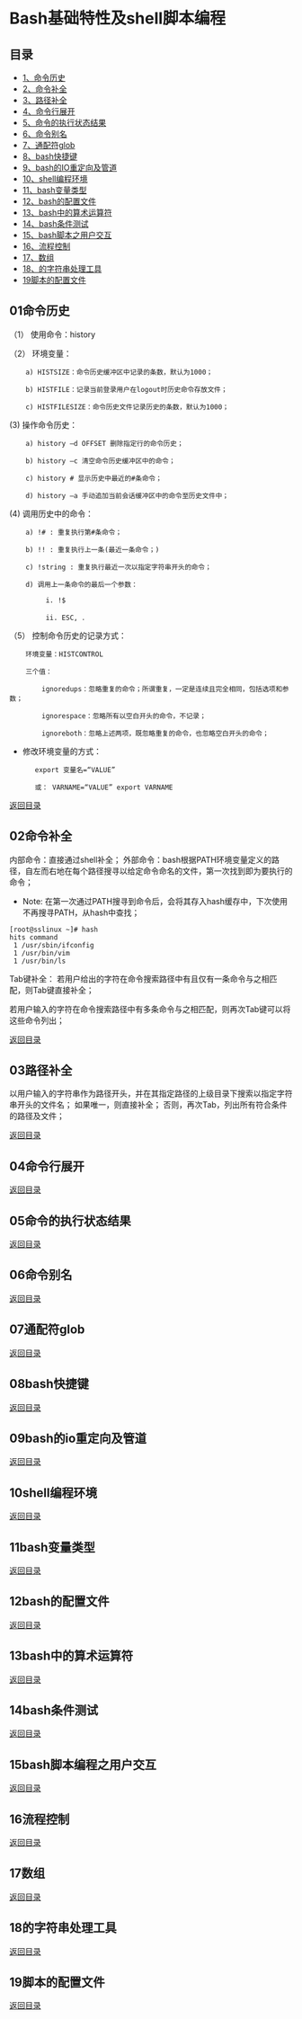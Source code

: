 # Bash基础特性及shell脚本编程
## <span id="目录">目录</span>
- [1、命令历史](#01命令历史)  
- [2、命令补全](#02命令补全)  
- [3、路径补全](#03路径补全)  
- [4、命令行展开](#04命令行展开)
- [5、命令的执行状态结果](#05命令的执行状态结果)  
- [6、命令别名](#06命令别名)
- [7、通配符glob](#07通配符glob)
- [8、bash快捷键](#08bash快捷键)
- [9、bash的IO重定向及管道](#09bash的io重定向及管道)
- [10、shell编程环境](#10shell编程环境)
- [11、bash变量类型](#11bash变量类型)
- [12、bash的配置文件](#12bash的配置文件)
- [13、bash中的算术运算符](#13bash中的算术运算符)
- [14、bash条件测试](#14bash条件测试)
- [15、bash脚本之用户交互](#15bash脚本编程之用户交互)
- [16、流程控制](#16流程控制)
- [17、数组](#17数组)
- [18、的字符串处理工具](#18的字符串处理工具)
- [19脚本的配置文件](#19脚本的配置文件)


## <span id="01命令历史">01命令历史</span>
（1） 使用命令：history

（2） 环境变量：

        a) HISTSIZE：命令历史缓冲区中记录的条数，默认为1000；

        b) HISTFILE：记录当前登录用户在logout时历史命令存放文件；

        c) HISTFILESIZE：命令历史文件记录历史的条数，默认为1000；
(3)  操作命令历史：

        a) history –d OFFSET 删除指定行的命令历史；

        b) history –c 清空命令历史缓冲区中的命令；

        c) history # 显示历史中最近的#条命令；

        d) history –a 手动追加当前会话缓冲区中的命令至历史文件中；
(4) 调用历史中的命令：

        a) !# : 重复执行第#条命令；

        b) !! : 重复执行上一条(最近一条命令；)

        c) !string : 重复执行最近一次以指定字符串开头的命令；

        d) 调用上一条命令的最后一个参数：

             i. !$

             ii. ESC, ．



（5） 控制命令历史的记录方式：

        环境变量：HISTCONTROL

        三个值：

            ignoredups：忽略重复的命令；所谓重复，一定是连续且完全相同，包括选项和参数；

            ignorespace：忽略所有以空白开头的命令，不记录；

            ignoreboth：忽略上述两项，既忽略重复的命令，也忽略空白开头的命令；

- 修改环境变量的方式：

         export 变量名=“VALUE”

         或： VARNAME=“VALUE” export VARNAME
         
[返回目录](#目录)

## <span id="02命令补全">02命令补全</span>
内部命令：直接通过shell补全；
外部命令：bash根据PATH环境变量定义的路径，自左而右地在每个路径搜寻以给定命令命名的文件，第一次找到即为要执行的命令；
- Note: 在第一次通过PATH搜寻到命令后，会将其存入hash缓存中，下次使用不再搜寻PATH，从hash中查找；

~~~shell
[root@sslinux ~]# hash
hits command
 1 /usr/sbin/ifconfig
 1 /usr/bin/vim
 1 /usr/bin/ls
~~~

Tab键补全：
若用户给出的字符在命令搜索路径中有且仅有一条命令与之相匹配，则Tab键直接补全；

若用户输入的字符在命令搜索路径中有多条命令与之相匹配，则再次Tab键可以将这些命令列出；

[返回目录](#目录)

## <span id="03路径补全">03路径补全</span>

以用户输入的字符串作为路径开头，并在其指定路径的上级目录下搜索以指定字符串开头的文件名； 
    如果唯一，则直接补全； 
    否则，再次Tab，列出所有符合条件的路径及文件；

[返回目录](#目录)



## <span id="04命令行展开">04命令行展开</span>
[返回目录](#目录)

## <span id="05命令的执行状态结果">05命令的执行状态结果</span>
[返回目录](#目录)

## <span id="06命令别名">06命令别名</span>
[返回目录](#目录)

## <span id="07通配符glob">07通配符glob</span>
[返回目录](#目录)

## <span id="08bash快捷键">08bash快捷键</span>
[返回目录](#目录)

## <span id="09bash的IO重定向及管道">09bash的io重定向及管道</span>
[返回目录](#目录)

## <span id="10shell编程环境">10shell编程环境</span>
[返回目录](#目录)

## <span id="11bash变量类型">11bash变量类型</span>
[返回目录](#目录)

## <span id="12bash的配置文件">12bash的配置文件</span>
[返回目录](#目录)

## <span id="13bash中的算术运算符">13bash中的算术运算符</span>
[返回目录](#目录)

## <span id="14bash条件测试">14bash条件测试</span>
[返回目录](#目录)

## <span id="15bash脚本编程之用户交互">15bash脚本编程之用户交互</span>
[返回目录](#目录)


## <span id="16流程控制">16流程控制</span>
[返回目录](#目录)


## <span id="17数组">17数组</span>
[返回目录](#目录)


## <span id="18的字符串处理工具">18的字符串处理工具</span>
[返回目录](#目录)


## <span id="19S脚本的配置文件">19脚本的配置文件</span>
[返回目录](#目录)
